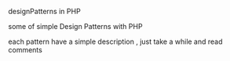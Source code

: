 designPatterns in PHP

some of simple Design Patterns with PHP 

each pattern have a simple description , just take a while and read comments
